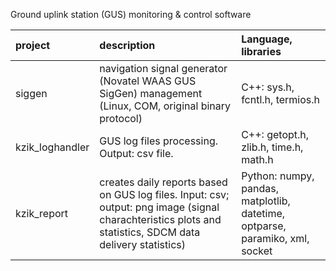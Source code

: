 Ground uplink station (GUS) monitoring & control software

| project            | description        | Language, libraries       |
| :----------------- | :----------------- | :------------------------ |
| siggen | navigation signal generator (Novatel WAAS GUS SigGen) management (Linux, COM, original binary protocol) | С++: sys.h, fcntl.h, termios.h |
| kzik_loghandler | GUS log files processing. Output: csv file. | C++: getopt.h, zlib.h, time.h, math.h |
| kzik_report | creates daily reports based on GUS log files. Input: csv; output: png image (signal charachteristics plots and statistics, SDCM data delivery statistics) | Python: numpy, pandas, matplotlib, datetime, optparse, paramiko, xml, socket |
